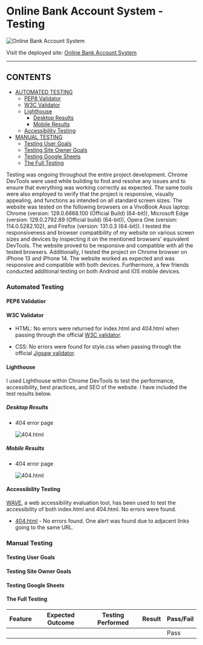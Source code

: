 # Online Bank Account System -  Testing

![Online Bank Account System]()

Visit the deployed site: [Online Bank Account System](https://online-bank-account-system-0e5e73e47365.herokuapp.com/)

- - -

## CONTENTS

* [AUTOMATED TESTING](#automated-testing)
  * [PEP8 Validator](#pep8-validator)
  * [W3C Validator](#w3c-validator)
  * [Lighthouse](#lighthouse)
    * [Desktop Results](#desktop-results)
    * [Mobile Results](#mobile-results)
  * [Accessibility Testing](#accessibility-testing)
* [MANUAL TESTING](#manual-testing)
  * [Testing User Goals](#testing-user-goals)
  * [Testing Site Owner Goals](#testing-site-owner-goals)
  * [Testing Google Sheets](#testing-google-sheets)
  * [The Full Testing](#the-full-testing)

Testing was ongoing throughout the entire project development. Chrome DevTools were used while building to find and resolve any issues and to ensure that everything was working correctly as expected. The same tools were also employed to verify that the project is responsive, visually appealing, and functions as intended on all standard screen sizes. The website was tested on the following browsers on a VivoBook Asus laptop: Chrome (version: 129.0.6668.100 (Official Build) (64-bit)), Microsoft Edge (version: 129.0.2792.89 (Official build) (64-bit)), Opera One (version: 114.0.5282.102), and Firefox (version: 131.0.3 (64-bit)). I tested the responsiveness and browser compatibility of my website on various screen sizes and devices by inspecting it on the mentioned browsers' equivalent DevTools. The website proved to be responsive and compatible with all the tested browsers. Additionally, I tested the project on Chrome browser on iPhone 13 and iPhone 14. The website worked as expected and was responsive and compatible with both devices. Furthermore, a few friends conducted additional testing on both Android and iOS mobile devices.

### Automated Testing

#### PEP8 Validatior

#### W3C Validator

  - HTML: No errors were returned for index.html and 404.html when passing through the official [W3C validator](https://validator.w3.org/).

  - CSS: No errors were found for style.css when passing through the official [Jigsaw validator](https://jigsaw.w3.org/css-validator/).

#### Lighthouse

I used Lighthouse within Chrome DevTools to test the performance, accessibility, best practices, and SEO of the website. I have included the test results below.

##### Desktop Results
  
* 404 error page

    ![404.html]()

##### Mobile Results

* 404 error page

    ![404.html]()

#### Accessibility Testing

[WAVE](https://wave.webaim.org/), a web accessibility evaluation tool, has been used to test the accessibility of both index.html and 404.html. No errors were found.

  * [404.html]() - No errors found. One alert was found due to adjacent links going to the same URL.

### Manual Testing

#### Testing User Goals

#### Testing Site Owner Goals

#### Testing Google Sheets

#### The Full Testing
 
 | Feature | Expected Outcome | Testing Performed | Result | Pass/Fail |
| --- | --- | --- | --- | --- |
|     |     |     |     | Pass|


